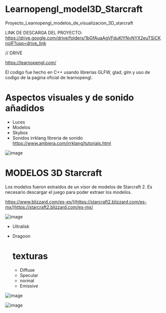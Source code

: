 # Learnopengl_model3D_Starcraft
Proyecto_Learnopengl_modelos_de_visualizacion_3D_starcraft


LINK DE DESCARGA DEL PROYECTO: https://drive.google.com/drive/folders/1bGfAuaAgVFduKlYNvNYX2euTSiCKnolF?usp=drive_link

// DRIVE

https://learnopengl.com/


El codigo fue hecho en C++ usando librerias GLFW, glad, glm y uso de codigo de la pagina oficial de learnopengl.


# Aspectos visuales y de sonido añadidos

  - Luces   
  - Modelos
  - Skybox
  - Sonidos irrklang libreria de sonido https://www.ambiera.com/irrklang/tutorials.html

![image](https://github.com/Sqtlsmail/Learnopengl_model3D_Starcraft/assets/122818672/70225381-6cc0-4638-b48b-9b5dca53ca97)


# MODELOS 3D Starcraft
  Los modelos fueron extraidos de un visor de modelos de Starcraft 2. Es necesario
  descargar el juego para poder extraer los modelos.

  https://www.blizzard.com/es-es/](https://starcraft2.blizzard.com/es-mx/)https://starcraft2.blizzard.com/es-mx/
  
  ![image](https://github.com/Sqtlsmail/Learnopengl_model3D_Starcraft/assets/122818672/5174f07b-1260-4e98-a166-631dd7c28f2a)

  - Ultralisk
  - Dragoon

    # texturas
      - Diffuse
      - Specular
      - normal
      - Emissive

![image](https://github.com/Sqtlsmail/Learnopengl_model3D_Starcraft/assets/122818672/dd6f5328-d9d8-4524-bc88-85989530f609)

![image](https://github.com/Sqtlsmail/Learnopengl_model3D_Starcraft/assets/122818672/695bead2-fca4-41c9-ad28-9f38991a82b2)




